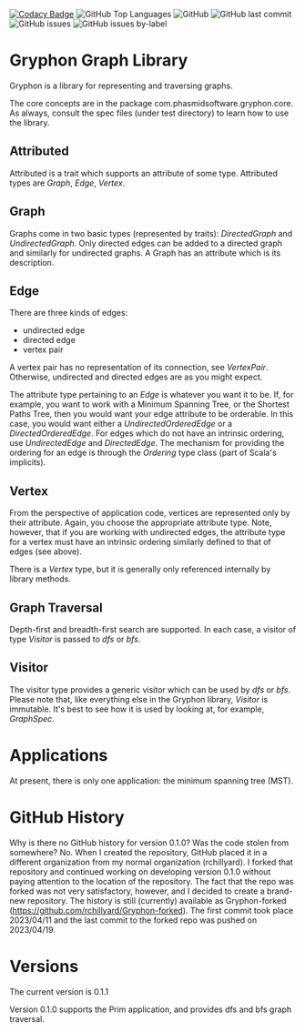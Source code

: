 [![Codacy Badge](https://api.codacy.com/project/badge/Grade/1dc65c7cf84e46bfbb0d3d9b16c0f382)](https://app.codacy.com/app/scalaprof/Gryphon?utm_source=github.com&utm_medium=referral&utm_content=rchillyard/Gryphon&utm_campaign=Badge_Grade_Settings)
![GitHub Top Languages](https://img.shields.io/github/languages/top/rchillyard/Gryphon)
![GitHub](https://img.shields.io/github/license/rchillyard/Gryphon)
![GitHub last commit](https://img.shields.io/github/last-commit/rchillyard/Gryphon)
![GitHub issues](https://img.shields.io/github/issues-raw/rchillyard/Gryphon)
![GitHub issues by-label](https://img.shields.io/github/issues/rchillyard/Gryphon/bug)

Gryphon Graph Library
=====================
Gryphon is a library for representing and traversing graphs.

The core concepts are in the package com.phasmidsoftware.gryphon.core.
As always, consult the spec files (under test directory) to learn how to use the library.

Attributed
----------
Attributed is a trait which supports an attribute of some type.
Attributed types are _Graph_, _Edge_, _Vertex_.

Graph
-----
Graphs come in two basic types (represented by traits): _DirectedGraph_ and _UndirectedGraph_.
Only directed edges can be added to a directed graph and similarly for undirected graphs.
A Graph has an attribute which is its description.

Edge
----
There are three kinds of edges:

  * undirected edge
  * directed edge
  * vertex pair

A vertex pair has no representation of its connection, see _VertexPair_.
Otherwise, undirected and directed edges are as you might expect.

The attribute type pertaining to an _Edge_ is whatever you want it to be.
If, for example, you want to work with a Minimum Spanning Tree, or the Shortest Paths Tree,
then you would want your edge attribute to be orderable.
In this case, you would want either a _UndirectedOrderedEdge_ or a _DirectedOrderedEdge_.
For edges which do not have an intrinsic ordering, use _UndirectedEdge_ and _DirectedEdge_.
The mechanism for providing the ordering for an edge is through the _Ordering_ type class (part of Scala's implicits).

Vertex
------
From the perspective of application code, vertices are represented only by their attribute.
Again, you choose the appropriate attribute type.
Note, however, that if you are working with undirected edges,
the attribute type for a vertex must have an intrinsic ordering similarly defined to that of edges (see above).

There is a _Vertex_ type, but it is generally only referenced internally by library methods.

Graph Traversal
---------------
Depth-first and breadth-first search are supported.
In each case, a visitor of type _Visitor_ is passed to _dfs_ or _bfs_.

Visitor
-------
The visitor type provides a generic visitor which can be used by _dfs_ or _bfs_.
Please note that, like everything else in the Gryphon library, _Visitor_ is immutable.
It's best to see how it is used by looking at, for example, _GraphSpec_.

Applications
============
At present, there is only one application: the minimum spanning tree (MST).

GitHub History
==============
Why is there no GitHub history for version 0.1.0?
Was the code stolen from somewhere?
No. When I created the repository, GitHub placed it in a different organization from my normal organization (rchillyard).
I forked that repository and continued working on developing version 0.1.0 without paying attention to the location of the repository.
The fact that the repo was forked was not very satisfactory, however, and I decided to create a brand-new repository.
The history is still (currently) available as Gryphon-forked (https://github.com/rchillyard/Gryphon-forked).
The first commit took place 2023/04/11 and the last commit to the forked repo was pushed on 2023/04/19.

Versions
========
The current version is 0.1.1

Version 0.1.0 supports the Prim application, and provides dfs and bfs graph traversal.

